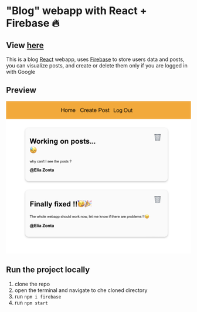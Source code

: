 # "Blog" webapp with React + Firebase 🔥

## View [here]( https://eliazonta.github.io/blog/)

This is a blog [React](https://reactjs.org) webapp, uses [Firebase](https://firebase.google.com) to store users data and posts, you can visualize posts, and create or delete them only if you are logged in with Google 

## Preview

![](assets/screen1.png)

## Run the project locally
1. clone the repo
2. open the terminal and navigate to che cloned directory
3. run `npm i firebase`
4. run `npm start`


